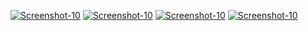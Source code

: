 <a href="https://image.prntscr.com/image/BEuf_tX9QIawEbBB_FRUXg.png"><img src="https://image.prntscr.com/image/BEuf_tX9QIawEbBB_FRUXg.png" alt="Screenshot-10" border="0"></a>
<a href="https://image.prntscr.com/image/sQXeOp9gRJK8fPpGKSRhFg.png"><img src="https://image.prntscr.com/image/sQXeOp9gRJK8fPpGKSRhFg.png" alt="Screenshot-10" border="0"></a>
<a href=""><img src="" alt="Screenshot-10" border="0"></a>
<a href=""><img src="" alt="Screenshot-10" border="0"></a>